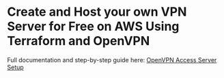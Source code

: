 # Create and Host your own VPN Server for Free on AWS Using Terraform and OpenVPN

Full documentation and step-by-step guide here: [OpenVPN Access Server Setup](https://opeyemitech.pro/my-projects/terraform_projects/openvpn_access_server/)